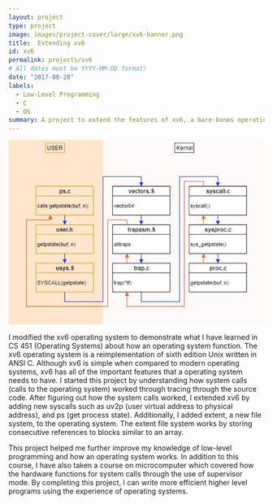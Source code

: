 ```yaml
---
layout: project
type: project
image: images/project-cover/large/xv6-banner.png
title:  Extending xv6
id: xv6
permalink: projects/xv6
# All dates must be YYYY-MM-DD format!
date: "2017-08-20"
labels:
  - Low-Level Programming
  - C
  - OS
summary: A project to extend the features of xv6, a bare-bones operating system 
---
```


<img src="/images/xv6/syscall.png" alt="" class="ui large rounded centered image">

<p>
  I modified the xv6 operating system to demonstrate what I have learned in CS 451 (Operating Systems) about how an operating system function. The xv6 operating system is a reimplementation of sixth edition Unix written in ANSI C. Although xv6 is simple when compared to modern operating systems, xv6 has all of the important features that a operating system needs to have. I started this project by understanding how system calls (calls to the operating system) worked through tracing through the source code. After figuring out how the system calls worked, I extended xv6 by adding new syscalls such as uv2p (user virtual address to physical address), and ps (get process state). Additionally, I added extent, a new file system, to the operating system. The extent file system works by storing consecutive references to blocks similar to an array. 
</p>

<p>
  This project helped me further improve my knowledge of low-level programming and how an operating system works. In addition to this course, I have also taken a course on microcomputer which covered how the hardware functions for system calls through the use of supervisor mode. By completing this project, I can write more efficient higher level programs using the experience of operating systems.
</p>